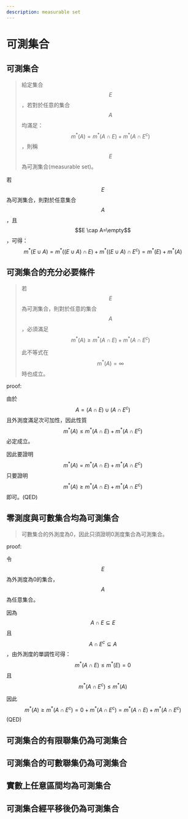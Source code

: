 ```yaml
---
description: measurable set
---
```


# 可測集合

## 可測集合

> 給定集合$$E$$，若對於任意的集合$$A$$均滿足：$$m^{*}(A) = m^{*}(A\cap E) + m^{*}(A \cap E^c)$$，則稱$$E$$為可測集合(measurable set)。

若$$E$$為可測集合，則對於任意集合$$A$$，且$$E \cap A=\empty$$，可得：$$m^{*}(E \cup A) = m^{*}((E \cup A) \cap E) + m^{*}(( E\cup A) \cap E^c)=m^{*}(E) + m^{*}(A)$$

## 可測集合的充分必要條件

> 若$$E$$為可測集合，則對於任意的集合$$A$$，必須滿足$$m^{*}(A) \geq m^{*}(A\cap E) + m^{*}(A \cap E^c)$$
>
> 此不等式在$$m^{*}(A)=\infty$$時也成立。

proof:

由於$$A=(A \cap E) \cup(A \cap E^c)$$且外測度滿足次可加性，因此性質$$m^{*}(A) \leq  m^{*}(A \cap E) + m^{*}(A \cap E^c)$$必定成立。

因此要證明$$m^{*}(A) = m^{*}(A\cap E) + m^{*}(A \cap E^c)$$只要證明$$m^{*}(A) \geq m^{*}(A\cap E) + m^{*}(A \cap E^c)$$即可。(QED)

## 零測度與可數集合均為可測集合

> 可數集合的外測度為0，因此只須證明0測度集合為可測集合。

proof:&#x20;

令$$E$$為外測度為0的集合，$$A$$為任意集合。

因為$$A\cap E \subseteq E$$且$$A \cap E^c \subseteq A$$ ，由外測度的單調性可得：$$m^{*}(A \cap E) \leq m^{*}(E) =0$$ 且 $$m^{*}(A \cap E^c) \leq m^{*}(A)$$

因此 $$m^{*}(A) \geq m^{*}(A \cap E^c) = 0 + m^{*}(A \cap E^c) = m^{*}(A \cap E) + m^{*}(A \cap E^c)$$ (QED)

## 可測集合的有限聯集仍為可測集合



## 可測集合的可數聯集仍為可測集合



## 實數上任意區間均為可測集合



## 可測集合經平移後仍為可測集合
